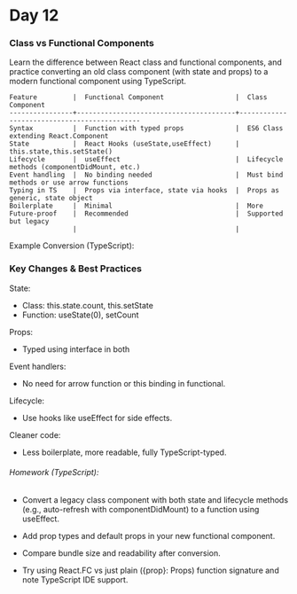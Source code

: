 # Day 12
### Class vs Functional Components 
Learn the difference between React class and functional components, and practice converting an old class component (with state and props) to a modern functional component using TypeScript.

```
Feature         |  Functional Component                  |  Class Component                            
----------------+----------------------------------------+---------------------------------------------
Syntax          |  Function with typed props             |  ES6 Class extending React.Component        
State           |  React Hooks (useState,useEffect)      |  this.state,this.setState()                 
Lifecycle       |  useEffect                             |  Lifecycle methods (componentDidMount, etc.)
Event handling  |  No binding needed                     |  Must bind methods or use arrow functions   
Typing in TS    |  Props via interface, state via hooks  |  Props as generic, state object             
Boilerplate     |  Minimal                               |  More                                       
Future-proof    |  Recommended                           |  Supported but legacy                       
                |                                        |                                             
```

Example Conversion (TypeScript):


### Key Changes & Best Practices

State:
- Class: this.state.count, this.setState
- Function: useState<number>(0), setCount

Props:
- Typed using interface in both

Event handlers:
- No need for arrow function or this binding in functional.

Lifecycle:
- Use hooks like useEffect for side effects.

Cleaner code:
- Less boilerplate, more readable, fully TypeScript-typed.


###### Homework (TypeScript):
- Convert a legacy class component with both state and lifecycle methods (e.g., auto-refresh with componentDidMount) to a function using useEffect.

- Add prop types and default props in your new functional component.

- Compare bundle size and readability after conversion.

- Try using React.FC<Props> vs just plain ({prop}: Props) function signature and note TypeScript IDE support.